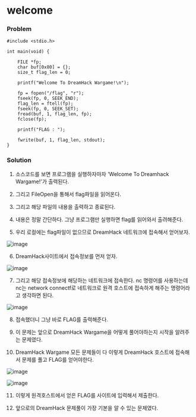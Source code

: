 # welcome

### Problem
    #include <stdio.h>
    
    int main(void) {
        
        FILE *fp;
        char buf[0x80] = {};
        size_t flag_len = 0;
    
        printf("Welcome To DreamHack Wargame!\n");
    
        fp = fopen("/flag", "r");
        fseek(fp, 0, SEEK_END);
        flag_len = ftell(fp);
        fseek(fp, 0, SEEK_SET);
        fread(buf, 1, flag_len, fp);
        fclose(fp);
    
        printf("FLAG : ");
    
        fwrite(buf, 1, flag_len, stdout);
    }

### Solution
1. 소스코드를 보면 프로그램을 실행하자마자 'Welcome To Dreamhack Wargame!'가 출력된다.

2. 그리고 FileOpen을 통해서 flag파일을 읽어온다.

3. 그리고 해당 파일의 내용을 출력하고 종료된다.

4. 내용은 정말 간단하다. 그냥 프로그램만 실행하면 flag를 읽어와서 출려해준다.

5. 우리 로컬에는 flag파일이 없으므로 DreamHack 네트워크에 접속해서 얻어보자.

![image](https://user-images.githubusercontent.com/53170968/112411396-31fd6900-8d60-11eb-8a3f-e8961f0c3a74.png)

6. DreamHack사이트에서 접속정보를 먼저 얻자.

![image](https://user-images.githubusercontent.com/53170968/112411444-4477a280-8d60-11eb-853e-925d354585ea.png)


7. 그리고 해당 접속정보에 해당하는 네트워크에 접속한다. nc 명령어를 사용하는데 nc는 network connectf로 네트워크로 원격 호스트에 접속하게 해주는 명령어라고 생각하면 된다.

![image](https://user-images.githubusercontent.com/53170968/112411535-6d983300-8d60-11eb-95f5-1396abf467e1.png)

8. 접속했더니 그냥 바로 FLAG를 출력해준다.

9. 이 문제는 앞으로 DreamHack Wargame을 어떻게 풀어야하는지 시작을 알려주는 문제였다.

10. DreamHack Wargame 모든 문제들이 다 이렇게 DreamHack 호스트에 접속해서 문제를 풀고 FLAG를 얻어야한다.

![image](https://user-images.githubusercontent.com/53170968/112411691-ab955700-8d60-11eb-863d-47bbe00230dc.png)

![image](https://user-images.githubusercontent.com/53170968/112411715-b5b75580-8d60-11eb-81cd-5773c81e976c.png)

11. 이렇게 원격호스트에서 얻은 FLAG를 사이트에 입력해서 제출한다.

12. 앞으로의 DreamHack 문제풀이 가장 기본을 알 수 있는 문제였다.